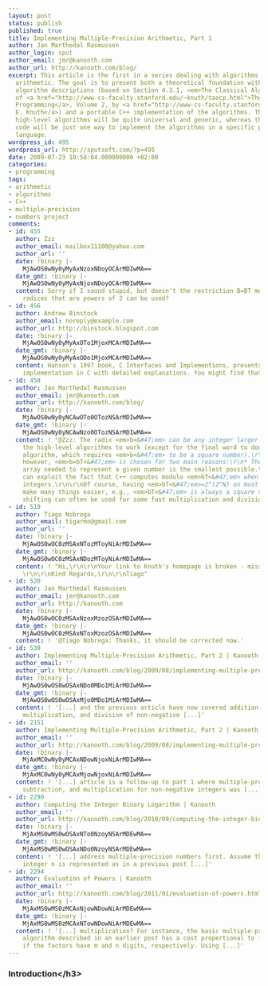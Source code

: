 ```yaml
---
layout: post
status: publish
published: true
title: Implementing Multiple-Precision Arithmetic, Part 1
author: Jan Marthedal Rasmussen
author_login: sput
author_email: jmr@kanooth.com
author_url: http://kanooth.com/blog/
excerpt: This article is the first in a series dealing with algorithms for multiple-precision
  arithmetic. The goal is to present both a theoretical foundation with high-level
  algorithm descriptions (based on Section 4.3.1, <em>The Classical Algorithms</em>,
  of <a href="http://www-cs-faculty.stanford.edu/~knuth/taocp.html">The Art of Computer
  Programming</a>, Volume 2, by <a href="http://www-cs-faculty.stanford.edu/~knuth/">Donald
  E. Knuth</a>) and a portable C++ implementation of the algorithms. The theory and
  high-level algorithms will be quite universal and generic, whereas the presented
  code will be just one way to implement the algorithms in a specific programming
  language.
wordpress_id: 495
wordpress_url: http://sputsoft.com/?p=495
date: 2009-07-23 10:58:04.000000000 +02:00
categories:
- programming
tags:
- arithmetic
- algorithms
- C++
- multiple-precision
- numbers project
comments:
- id: 455
  author: Zzz
  author_email: mailbox11100@yahoo.com
  author_url: ''
  date: !binary |-
    MjAwOS0wNy0yMyAxNzoxNDoyOCArMDIwMA==
  date_gmt: !binary |-
    MjAwOS0wNy0yMyAxNjoxNDoyOCArMDIwMA==
  content: Sorry if I sound stupid, but doesn't the restriction B=BT mean that only
    radices that are powers of 2 can be used?
- id: 456
  author: Andrew Binstock
  author_email: noreply@example.com
  author_url: http://binstock.blogspot.com
  date: !binary |-
    MjAwOS0wNy0yMyAxOTo1MjoxMCArMDIwMA==
  date_gmt: !binary |-
    MjAwOS0wNy0yMyAxODo1MjoxMCArMDIwMA==
  content: Hanson's 1997 book, C Interfaces and Implementions, presents a complete
    implementation in C with detailed explanations. You might find that useful.
- id: 458
  author: Jan Marthedal Rasmussen
  author_email: jmr@kanooth.com
  author_url: http://kanooth.com/blog/
  date: !binary |-
    MjAwOS0wNy0yNCAwOTo0OTozNSArMDIwMA==
  date_gmt: !binary |-
    MjAwOS0wNy0yNCAwNzo0OTozNSArMDIwMA==
  content: ! "@Zzz: The radix <em>b<&#47;em> can be any integer larger than 1 for
    the high-level algorithms to work (except for the final word to double-word multiplication
    algorithm, which requires <em>b<&#47;em> to be a square number).\r\nFor the implementation,
    however, <em>b=bT<&#47;em> is chosen for two main reasons:\r\n* The C++ digit
    array needed to represent a given number is the smallest possible.\r\n* The implementation
    can exploit the fact that C++ computes modulo <em>bT<&#47;em> when using unsigned
    integers.\r\n\r\nOf course, having <em>bT<&#47;em>=2^(2^N) on most (all?) computers
    make many things easier, e.g., <em>bT<&#47;em> is always a square number and bit
    shifting can often be used for some fast multiplication and division."
- id: 519
  author: Tiago Nobrega
  author_email: tigarmo@gmail.com
  author_url: ''
  date: !binary |-
    MjAwOS0wOC0zMSAxNTozMToyNiArMDIwMA==
  date_gmt: !binary |-
    MjAwOS0wOC0zMSAxNDozMToyNiArMDIwMA==
  content: ! "Hi,\r\n\r\nYour link to Knuth's homepage is broken - missing the tilde.
    \r\n\r\nKind Regards,\r\n\r\nTiago"
- id: 520
  author: Jan Marthedal Rasmussen
  author_email: jmr@kanooth.com
  author_url: http://kanooth.com
  date: !binary |-
    MjAwOS0wOC0zMSAxNzoxMzozOSArMDIwMA==
  date_gmt: !binary |-
    MjAwOS0wOC0zMSAxNToxMzozOSArMDIwMA==
  content: ! '@Tiago Nobrega: Thanks, it should be corrected now.'
- id: 538
  author: Implementing Multiple-Precision Arithmetic, Part 2 | Kanooth
  author_email: ''
  author_url: http://kanooth.com/blog/2009/08/implementing-multiple-precision-arithmetic-part-2.html
  date: !binary |-
    MjAwOS0wOS0wOSAxNDo0MDo1MiArMDIwMA==
  date_gmt: !binary |-
    MjAwOS0wOS0wOSAxMjo0MDo1MiArMDIwMA==
  content: ! '[...] and the previous article have now covered addition, subtraction,
    multiplication, and division of non-negative [...]'
- id: 2151
  author: Implementing Multiple-Precision Arithmetic, Part 2 | Kanooth
  author_email: ''
  author_url: http://kanooth.com/blog/2009/08/implementing-multiple-precision-arithmetic-part-2.html
  date: !binary |-
    MjAxMC0wNy0yMCAxNDowNjoxNiArMDIwMA==
  date_gmt: !binary |-
    MjAxMC0wNy0yMCAxMjowNjoxNiArMDIwMA==
  content: ! '[...] article is a follow-up to part 1 where multiple-precision addition,
    subtraction, and multiplication for non-negative integers was [...]'
- id: 2290
  author: Computing the Integer Binary Logarithm | Kanooth
  author_email: ''
  author_url: http://kanooth.com/blog/2010/09/computing-the-integer-binary-logarithm.html
  date: !binary |-
    MjAxMS0wMS0wOSAxNTo0NzoyNSArMDEwMA==
  date_gmt: !binary |-
    MjAxMS0wMS0wOSAxNDo0NzoyNSArMDEwMA==
  content: ! '[...] address multiple-precision numbers first. Assume that a positive
    integer n is represented as in a previous post [...]'
- id: 2294
  author: Evaluation of Powers | Kanooth
  author_email: ''
  author_url: http://kanooth.com/blog/2011/01/evaluation-of-powers.html
  date: !binary |-
    MjAxMS0wMS0zMCAxNjowNDowNiArMDEwMA==
  date_gmt: !binary |-
    MjAxMS0wMS0zMCAxNTowNDowNiArMDEwMA==
  content: ! '[...] multiplication? For instance, the basic multiple-precision multiplication
    algorithm described in an earlier post has a cost propertional to (m times n)
    if the factors have m and n digits, respectively. Using [...]'
---
```

<h3>Introduction<&#47;h3>

<div style="float:right"><a href="&#47;book&#47;link.php?id=taocp2"><img src="&#47;book&#47;taocp2.jpg" &#47;><&#47;a><&#47;div>
This article is the first in a series dealing with algorithms for multiple-precision arithmetic. The goal is to present both a theoretical foundation with high-level algorithm descriptions (based on Section&nbsp;4.3.1, <em>The Classical Algorithms<&#47;em>, of <a href="http:&#47;&#47;www-cs-faculty.stanford.edu&#47;~knuth&#47;taocp.html">The Art of Computer Programming<&#47;a>, Volume&nbsp;2, by <a href="http:&#47;&#47;www-cs-faculty.stanford.edu&#47;~knuth&#47;">Donald E. Knuth<&#47;a>) and a portable C++ implementation of the algorithms. The theory and high-level algorithms will be quite universal and generic, whereas the presented code will be just one way to implement the algorithms in a specific programming language.

<a id="more"></a><a id="more-495"></a>

We start out by considering only non-negative integers. A number \(u \geq 0\) will be represented in radix \(b \geq 2\) using the notation
\[u = (u_{n-1} \ldots u_1 u_0)_b = \sum_{i=0}^{n-1} u_i b^i, \quad 0 \leq u_i < b.\]
We will call <span class="mthi">u<&#47;span> an <span class="mthi">n<&#47;span>-digit number and \(u_0\), \(u_1\), etc., its digits. Unless stated otherwise we will always have that the most-significant digit is non-zero, here \(u_{n-1} \neq 0\), and we will represent zero with no digits, \(0 = ()_b\). We have \(b^{n-1} \leq u \leq b^n-1\), implying \(n=1+\lfloor \log_b u \rfloor\) for \(u \geq 1\).

Let the word size of the data type <span class="sputcode">T<&#47;span> used for each digit be \(b_T\). For instance, if <span class="sputcode">T<&#47;span> is a 32 bit unsigned integer, we have \(b_T = 2^{32}\). We will implement the algorithms using \(b = b_T\) and exploit the fact that C++ does arithmetic on unsigned integers <a href="http:&#47;&#47;en.wikipedia.org&#47;wiki&#47;Modular_arithmetic">modulo<&#47;a> \(b_T\) (see paragraph 3.9.1&nbsp;(4) of the <a href="http:&#47;&#47;www.open-std.org&#47;jtc1&#47;sc22&#47;wg21&#47;docs&#47;papers&#47;2009&#47;n2914.pdf">C++ standard<&#47;a>). This makes it possible to implement portable algorithms. They will not be optimal with respect to speed, however, and it will be noted when specialized operations, such as add-with-carry instructions, would lead to more efficient implementations.

<h3>Data Structures<&#47;h3>
A non-negative number will be represented in C++ as an instance of the class <span class="sputcode">NonNegativeInteger<&#47;span>:
<pre class="sputcode">template <typename T, typename V=detail::SimpleDigitVector<T> >
class NonNegativeInteger {
private:
  boost::shared_ptr<V> digitvec;
  &#47;&#47; ...
public:
  NonNegativeInteger();
  NonNegativeInteger(T value);
  &#47;&#47; ...
};<&#47;pre>
The type argument <span class="sputcode">T<&#47;span> is used to represent each digit. It must be integer and unsigned, so <span class="sputcode">unsigned char<&#47;span>, <span class="sputcode">unsigned short<&#47;span>, <span class="sputcode">unsigned int<&#47;span>, <span class="sputcode">unsigned long<&#47;span>, and <span class="sputcode">unsigned long long<&#47;span> can all be used (the type <span class="sputcode">long long int<&#47;span> is not standard C++, but is, e.g., <a href="http:&#47;&#47;gcc.gnu.org&#47;onlinedocs&#47;gcc&#47;Long-Long.html">supported<&#47;a> by <a href="http:&#47;&#47;gcc.gnu.org">GCC<&#47;a>). If a digit type with 8, 16, 32, or 64 bits is needed, the <a href="http:&#47;&#47;www.boost.org">boost<&#47;a> <a href="http:&#47;&#47;www.boost.org&#47;doc&#47;libs&#47;release&#47;libs&#47;integer&#47;index.html">integer types<&#47;a> <span class="sputcode">uint8_t<&#47;span>, <span class="sputcode">uint16_t<&#47;span>, <span class="sputcode">uint32_t<&#47;span>, <span class="sputcode">uint64_t<&#47;span> (from the namespace <span class="sputcode">boost<&#47;span>) can be used with portability ensured (<span class="sputcode">uint64_t<&#47;span> is not always available, but the macro <span class="sputcode">BOOST_NO_INT64_T<&#47;span> will tell you if it is not).

The type argument <span class="sputcode">V<&#47;span> is used as the container type for the digits. The default container is <span class="sputcode">SimpleDigitVector<&#47;span> (which at this time is also the only container supported). This default container simply wraps an array of size (at least) the number of digits.

Note that the digit container <span class="sputcode">digitvec<&#47;span> of <span class="sputcode">NonNegativeInteger<&#47;span> is wrapped in a <a href="http:&#47;&#47;www.boost.org&#47;doc&#47;libs&#47;1_43_0&#47;libs&#47;smart_ptr&#47;shared_ptr.htm">boost shared pointer<&#47;a>. Consider the small code excerpt:
<pre class="sputcode">  NonNegativeInteger<unsigned> a=value1(), b=value2(), c;
  c = a;
  b += a;
  c += b;<&#47;pre>
Because of the shared pointer, the first assignment, <span class="sputcode">c = a<&#47;span>, is very cheap and will not result in copying the digit container. Instead, the <span class="sputcode">digitvec<&#47;span> of both <span class="sputcode">a<&#47;span> and <span class="sputcode">c<&#47;span> will refer to the <em>same<&#47;em> instance of the digit container (which gets a reference count of 2). This also makes it cheap to pass arguments by value and returning numbers by value. The next statement, <span class="sputcode">b += a<&#47;span>, can add <span class="sputcode">a<&#47;span> to <span class="sputcode">b<&#47;span> <em>in place<&#47;em> (assuming there is enough space in <span class="sputcode">b<&#47;span>'s <span class="sputcode">digitvec<&#47;span> to contain the result) because it is possible to check if <span class="sputcode">b<&#47;span> is the only instance referring to its digit container. Contrarywise, the last statement, <span class="sputcode">c += a<&#47;span>, cannot add <span class="sputcode">a<&#47;span> to <span class="sputcode">c<&#47;span> in place because <span class="sputcode">a<&#47;span> refers to the same container as <span class="sputcode">c<&#47;span> does.

<h3>Addition<&#47;h3>
Adding radix <span class="mthi">b<&#47;span>-numbers is quite straightforward and is easily done using the familiar pencil-and-paper method.

To formalize, we first consider adding two <span class="mthi">n<&#47;span>-digit numbers, \(n \geq 1\), \(u=(u_{n-1} \ldots u_1 u_0)_b\) and \(v = (v_{n-1} \ldots v_1 v_0)_b\), obtaining an \((n+1)\)-digit sum \(w=(w_n \ldots w_1 w_0)_b\). Note that we here may end up with \(w_n = 0\) (in which case \(w_{n-1} \neq 0\)). We have
\[\begin{aligned}
w_0 &amp;\leftarrow (u_0 + v_0) \;\mbox{mod}\; b, \\
w_i &amp;\leftarrow (u_i + v_i + k_i) \;\mbox{mod}\; b, \\
w_n &amp;\leftarrow k_n.
\end{aligned} \quad
\begin{aligned}
k_1 &amp;\leftarrow \lfloor (u_0 + v_0)&#47;b \rfloor, \\
k_{i+1} &amp;\leftarrow \lfloor (u_i + v_i + k_i)&#47;b \rfloor, \quad i = 1, \ldots, n-1, \\
\mbox{ }
\end{aligned}\]
Note that \(\lfloor x&#47;b \rfloor = [x \geq b]\) for \(x < 2 b\), where \([P]\) is equal to <span class="mthn">1<&#47;span> if <span class="mthi">P<&#47;span> is true and equal to <span class="mthn">0<&#47;span> if <span class="mthi">P<&#47;span> is false. This means \(k_i \in \{0,1\}\) and furthermore \(u_i + v_i + k_i \leq b-1 + b-1 + 1 = 2 b - 1\). Using that \(0 \leq u_i, v_i \leq b-1\) and \((x \;\mbox{mod}\; b) + \lfloor x&#47;b \rfloor = x\) it is quite easy to show that, in fact, \(w = u + v\).

The cases where <span class="mthi">u<&#47;span> or <span class="mthi">v<&#47;span> is zero makes addition trivial. Similarly, if the number of digits in <span class="mthi">u<&#47;span> and <span class="mthi">v<&#47;span> are different, is it quite easy to adjust the algorithm above.

Let us now look at some implementation details. How do we compute \(z = (x + y) \;\mbox{mod}\; b\) and \(k = \lfloor (x + y)&#47;b \rfloor\) for \(0 \leq x, y < b\)? We have several options, some of which are
<ol>
	<li>Use \(2 b \leq b_T\). Then <span class="mthi">z<&#47;span> and <span class="mthi">k<&#47;span> can be computed directly.<&#47;li>
	<li>Use \(b = b_T\) and the CPU's add and add-with-carry instructions.<&#47;li>
	<li>Use \(b = b_T\), but the computations must be done in some portable C++ way.<&#47;li>
<&#47;ol>
Option 1 is actually not an option because we insist on using \(b = b_T\). Option 2 leads to the most efficient code, regarding both space and speed. The problem is that these special instructions are not directly accessible via the C++ standard. Some compilers, though, make it possible to use inline assembly. For instance, <a href="http:&#47;&#47;gcc.gnu.org">GCC<&#47;a> has such <a href="http:&#47;&#47;gcc.gnu.org&#47;onlinedocs&#47;gcc&#47;Extended-Asm.html">capabilities<&#47;a>.

Option 3 is the way to go. As mentioned earlier, C++ does calculations modulo \(b_T\), so \(z \leftarrow (x + y) \;\mbox{mod}\; b\) comes 'for free' as simply <span class="sputcode">z = x + y<&#47;span> in C++. Left is how to detect whether a carry occurs during an addition. One way to do that is the following. Consider \(z = (x + y) \;\mbox{mod}\; b\) for which there are two possibilities. Either \(z = x + y\) (\(k = 0\)) which implies \(z \geq x\) and \(z \geq y\), or we have \(z + b = x + y\) (\(k = 1\)) which implies \(z = x - (b - y) = y - (b - x)\), leading to \(z < x\) and \(z < y\). So \(k = [z < x] = [z < y]\). Another way to detect whether a carry occurs is to split <span class="mthi">x<&#47;span> and <span class="mthi">y<&#47;span> into a low and high part, and then adding the low and high parts seperately&mdash;keeping track of a possible intermediate carry, of course.

<h3>Subtraction<&#47;h3>
An algorithm for multiple-precision subtraction is similar to addition, as just considered. Again we set \(u=(u_{n-1} \ldots u_1 u_0)_b\) and \(v = (v_{n-1} \ldots v_1 v_0)_b\) with \(n \geq 1\). To ensure that the result \(w = u - v\) is a non-negative integer we furthermore require that \(u \geq v\). We now have the algorithm:
\[\begin{aligned}
w_0 &amp;\leftarrow (u_0 - v_0) \;\mbox{mod}\; b, \\
w_i &amp;\leftarrow (u_i - v_i - k_i) \;\mbox{mod}\; b,
\end{aligned} \quad
\begin{aligned}
k_1 &amp;\leftarrow [u_0 < v_0], \\
k_{i+1} &amp;\leftarrow [u_i < v_i + k_i], \quad i = 1, \ldots, n-1.
\end{aligned}\]
Note that <em>any<&#47;em> digit of the result may end up being zero&mdash;we only know that \(0 \geq w \geq b^n - b^{n-1} - 1\). Note furthermore that \(k_n = [u < v] = 0\). Verification of the algorithm is easily done using the fact that \(x - y = ((x-y) \;\mbox{mod}\; b) - b [x < y]\) for \(0 \leq x, y < b\).

The options when implementing the algorithm is, again, much like for addition. Using the CPU's subtract-with-borrow instruction would be ideal here, but it cannot be done portably in C++. The borrow when calculating \(x - y\) can be computed as simply \(k \leftarrow [x < y]\), or, to avoid branching instructions, we can split <span class="mthi">x<&#47;span> and <span class="mthi">y<&#47;span> into two parts and do the subtraction for each part seperately.

<h3>Multiplication<&#47;h3>
We seek an algorithm to compute \(w = u v\) where
\[u = (u_{m-1} \ldots u_1 u_0)_b, \quad v = (v_{n-1} \ldots v_1 v_0)_b,
\quad w = (w_{m+n-1} \ldots w_1 w_0)_b.\]
We first, however, consider the simpler operation \(z \leftarrow y + \alpha u\) where
\[0 \leq \alpha < b, \quad y = (y_{m-1} \ldots y_1 y_0)_b, \quad z = (z_m \ldots z_1 z_0)_b.\]
The following algorithm suggests itself:
\[\begin{aligned}
z_0 &amp;\leftarrow (y_0 + \alpha u_0) \;\mbox{mod}\; b, \\
z_i &amp;\leftarrow (y_i + \alpha u_i + k_i) \;\mbox{mod}\; b, \\
z_m &amp;\leftarrow k_m.
\end{aligned} \quad
\begin{aligned}
k_1 &amp;\leftarrow \lfloor (y_0 + \alpha u_0)&#47;b \rfloor, \\
k_{i+1} &amp;\leftarrow \lfloor (y_i + \alpha u_i + k_i)&#47;b \rfloor, \quad i = 1, \ldots, m-1, \\
\mbox{ }
\end{aligned}\]
If \(\alpha = 0\) then obviously \(z_i = 0\). If \(1 \leq \alpha \leq b-1\) then \(z_m\) may be zero, in which case \(z_ {m-1} \neq 0\), since
\[2 b^{m-1} \leq \; z \; \leq b^m-1 + (b^m-1)(b-1) = b^{m+1} - b < b^{m+1}\]
Note that \(k_i < b\) since \(y_i + \alpha u_i + k_i \leq b-1 + (b-1)(b-1) + b-1 = b^2 - 1\). The algorithm above is easily verified, using that \(z_i + b k_{i+1} = y_i + \alpha u_i + k_i\).

We now turn to \(w = u v\) and get
\[w = u v = \sum_{j=0}^{n-1} b^j v_j u.\]
From this we see that we can compute <span class="mthi">w<&#47;span> by doing a number of \((z \leftarrow y + \alpha u)\)-type operations, if we start with \(w=0\) and then do in-place updates for each <span class="mthi">j<&#47;span>. The \(b^j\)-factor simply determines the 'digit offset' on which the updates should be done:
\[\begin{aligned}
(w_{m-1} \ldots w_1 w_0)_b &amp;\leftarrow (0 \, \ldots \, 0 \, 0)_b, \\
(w_{m+j} \ldots w_{j+1} w_j)_b &amp;\leftarrow (w_{m+j-1} \ldots w_{j+1} w_j)_b + v_j (u_{m-1} \ldots u_1 u_0)_b, \\
\end{aligned}\]
for \(j = 0, 1, \ldots, n-1\). Note that \(w_{m+n-1}\) may be zero, in which case \(w_{m+n-2} \neq 0\), since \(b^{m+n-2} \leq w < b^{m+n}\).

Now for some implementation details. We note that the only non-trivial computation is \(z \leftarrow y + \alpha x + k\), where \(0 \leq \alpha, k, x, y < b\), followed by computing \(z \;\mbox{mod}\; b\) and \(\lfloor z&#47;b \rfloor\). Most CPUs have instructions that can multiply two word-size numbers and produce a double-word answer. As was the case for addition and subtraction, we don't have access to these instructions from standard C++. We have \(0 \leq z < b^2\) but every multiplication result in our portable C++ implementation must be smaller than <span class="mthi">b<&#47;span>. We can do this by using a new base number <span class="mthi">h<&#47;span> where \(h^2 = b\) (we assume that <span class="mthi">b<&#47;span> is chosen appropriately so <span class="mthi">h<&#47;span> is integer) and setting
\[z = (z_3 z_2 z_1 z_0)_h, \quad y = (y_1 y_0)_h, \quad \alpha = (\alpha_1 \alpha_0)_h, \quad x = (x_1 x_0)_h, \quad k = (k_1 k_0)_h.\]
We can now use the multiplication algorithm above on a 'smaller scale' to compute the product \(\alpha x\). We can furthermore expand the methods slightly and incorporate the addition of <span class="mthi">y<&#47;span> and <span class="mthi">k<&#47;span> in an elegant way:
\[\begin{aligned}
(z_1 z_0)_h &amp;\leftarrow (y_1 y_0)_h, \\
c &amp;\leftarrow k_0, \\
t &amp;\leftarrow z_0 + \alpha_0 x_0 + c, \quad z_0 \leftarrow t \;\mbox{mod}\; b, \quad c \leftarrow \lfloor t&#47;b \rfloor, \\
t &amp;\leftarrow z_1 + \alpha_0 x_1 + c, \quad z_1 \leftarrow t \;\mbox{mod}\; b, \quad c \leftarrow \lfloor t&#47;b \rfloor, \\
z_2 &amp;\leftarrow c, \\
c &amp;\leftarrow k_1, \\
t &amp;\leftarrow z_1 + \alpha_1 x_0 + c, \quad z_1 \leftarrow t \;\mbox{mod}\; b, \quad c \leftarrow \lfloor t&#47;b \rfloor, \\
t &amp;\leftarrow z_2 + \alpha_1 x_1 + c, \quad z_2 \leftarrow t \;\mbox{mod}\; b, \quad c \leftarrow \lfloor t&#47;b \rfloor, \\
z_3 &amp;\leftarrow c.
\end{aligned}\]
We now have \(z \;\mbox{mod}\; b = (z_1 z_0)_h\) and \(\lfloor z&#47;b \rfloor = (z_3 z_2)_h\).

<h3>Concluding Remarks<&#47;h3>
We have now covered addition, subtraction, and multiplication of non-negative integers of arbitrary magnitude. Left is how to do division, which will be the subject of the <a href="&#47;blog&#47;2009&#47;08&#47;implementing-multiple-precision-arithmetic-part-2.html">next article<&#47;a>.

I am currently working on a project that implements multiple-precision arithmetic following the principles of this, and the following, articles. <del cite="&#47;blog&#47;2011&#47;09&#47;hosting-and-status-for-the-numbers-project.html" datetime="2011-09-28T08:25:00Z">You can follow the <a href="http:&#47;&#47;sourceforge.net&#47;projects&#47;sputsoftnumbers&#47;">project<&#47;a> as it develops at <a href="http:&#47;&#47;sourceforge.net">SourceForge<&#47;a>. The project is still in its infancy and no releases have yet been made. You can, however, <a href="http:&#47;&#47;sputsoftnumbers.svn.sourceforge.net&#47;viewvc&#47;sputsoftnumbers&#47;trunk&#47;">browse the source<&#47;a> or check out the source code (using a <a href="http:&#47;&#47;subversion.apache.org&#47;">Subversion<&#47;a> client) as
<pre class="sputcode">svn co https:&#47;&#47;sputsoftnumbers.svn.sourceforge.net&#47;svnroot&#47;sputsoftnumbers&#47;trunk sputsoftnumbers<&#47;pre><&#47;del>
Bug reports, suggestions for improvements, patches, and other comments are very welcome.

<em>Update 2010-07-03: The code has undergone some changes since this article was written. See the <a href="&#47;numbers&#47;">project page<&#47;a> for more information and the latest articles.<&#47;em>
